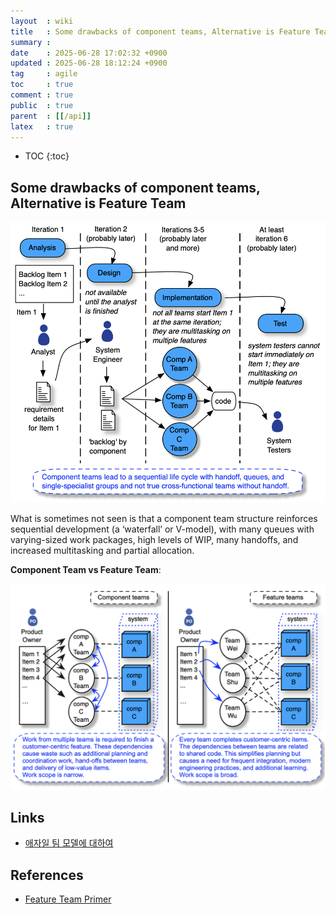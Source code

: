 ```yaml
---
layout  : wiki
title   : Some drawbacks of component teams, Alternative is Feature Team
summary : 
date    : 2025-06-28 17:02:32 +0900
updated : 2025-06-28 18:12:24 +0900
tag     : agile
toc     : true
comment : true
public  : true
parent  : [[/api]]
latex   : true
---
```

* TOC
{:toc}

## Some drawbacks of component teams, Alternative is Feature Team

![](/resource/wiki/agile-component-team/component-team.png)

What is sometimes not seen is that a component team structure reinforces sequential
development (a ‘waterfall’ or V-model), with many queues with varying-sized work
packages, high levels of WIP, many handoffs, and increased multitasking and partial
allocation.

__Component Team vs Feature Team__:

![](/resource/wiki/agile-component-team/feature-vs-component.png)

## Links

- [애자일 팀 모델에 대하여](https://bcho.tistory.com/1048)

## References

- [Feature Team Primer](https://featureteams.org/feature_team_primer12.pdf)

